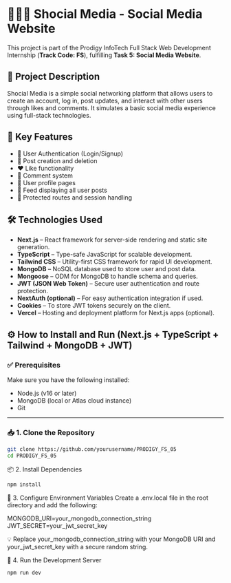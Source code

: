 # 🧑‍🤝‍🧑 Shocial Media - Social Media Website

This project is part of the Prodigy InfoTech Full Stack Web Development Internship (**Track Code: FS**), fulfilling **Task 5: Social Media Website**.

## 📌 Project Description

Shocial Media is a simple social networking platform that allows users to create an account, log in, post updates, and interact with other users through likes and comments. It simulates a basic social media experience using full-stack technologies.

## 🚀 Key Features

- 🔐 User Authentication (Login/Signup)
- 📃 Post creation and deletion
- ❤️ Like functionality
- 💬 Comment system
- 👤 User profile pages
- 🧾 Feed displaying all user posts
- 🧭 Protected routes and session handling

## 🛠️ Technologies Used

- **Next.js** – React framework for server-side rendering and static site generation.
- **TypeScript** – Type-safe JavaScript for scalable development.
- **Tailwind CSS** – Utility-first CSS framework for rapid UI development.
- **MongoDB** – NoSQL database used to store user and post data.
- **Mongoose** – ODM for MongoDB to handle schema and queries.
- **JWT (JSON Web Token)** – Secure user authentication and route protection.
- **NextAuth (optional)** – For easy authentication integration if used.
- **Cookies** – To store JWT tokens securely on the client.
- **Vercel** – Hosting and deployment platform for Next.js apps (optional).



## ⚙️ How to Install and Run (Next.js + TypeScript + Tailwind + MongoDB + JWT)

### ✅ Prerequisites

Make sure you have the following installed:

- Node.js (v16 or later)
- MongoDB (local or Atlas cloud instance)
- Git

---

### 📥 1. Clone the Repository

```bash
git clone https://github.com/yourusername/PRODIGY_FS_05
cd PRODIGY_FS_05
```
📦 2. Install Dependencies
```bash
npm install
```
🔐 3. Configure Environment Variables
Create a .env.local file in the root directory and add the following:

MONGODB_URI=your_mongodb_connection_string
JWT_SECRET=your_jwt_secret_key

💡 Replace your_mongodb_connection_string with your MongoDB URI and your_jwt_secret_key with a secure random string.

🏁 4. Run the Development Server
```bash
npm run dev
```

